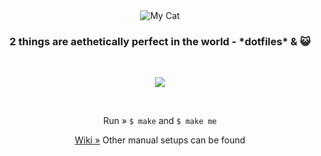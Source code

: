 <div align="center">
  <img src="https://github.com/nishigori/dotfiles/wiki/img/mycat1.gif" alt="My Cat">

  <h3 align="center">2 things are aethetically perfect in the world - *dotfiles* & 😺</h3>

  &nbsp;<br>
  
  <a href="https://github.com/nishigori/dotfiles/actions/workflows/macos.yml">
    <img src="https://github.com/nishigori/dotfiles/actions/workflows/macos.yml/badge.svg">
  </a>
  
  &nbsp;<br>
  <p>Run&nbsp;»&nbsp;<code>$ make</code> and <code>$ make me</code></p>
  <p><a href="https://github.com/nishigori/dotfiles/wiki">Wiki&nbsp;»</a>&nbsp;Other manual setups can be found</p>
</div>
